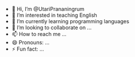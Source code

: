- 👋 Hi, I’m @UtariPrananingrum
- 👀 I’m interested in teaching English
- 🌱 I’m currently learning programming languages
- 💞️ I’m looking to collaborate on ...
- 📫 How to reach me ...
- 😄 Pronouns: ...
- ⚡ Fun fact: ...

<!---
UtariPrananingrum/UtariPrananingrum is a ✨ special ✨ repository because its `README.md` (this file) appears on your GitHub profile.
You can click the Preview link to take a look at your changes.
--->
